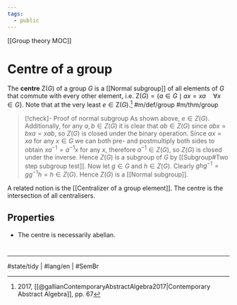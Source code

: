```yaml
---
tags:
  - public
---
```

[[Group theory MOC]]
# Centre of a group
The **centre** $\mathrm{Z}(G)$ of a group $G$ is a [[Normal subgroup]] of all elements of $G$ that commute with every other element, i.e. $\mathrm{Z}(G) = \{ a \in G \mid ax = xa \quad \forall x\in G \}$.
Note that at the very least $e \in \mathrm{Z}(G)$.[^gallian] #m/def/group #m/thm/group

[^gallian]: 2017, [[@gallianContemporaryAbstractAlgebra2017|Contemporary Abstract Algebra]], pp. 67

> [!check]- Proof of normal subgroup
> As shown above, $e \in Z(G)$.
> Additionally, for any $a,b \in Z(G)$ it is clear that $ab \in Z(G)$
> since $abx = bxa = xab$, so $Z(G)$ is closed under the binary operation.
> Since $ax = xa$ for any $x \in G$ 
> we can both pre- and postmultiply both sides to obtain $xa^{-1} = a^{-1}x$ for any $x$,
> therefore $a^{-1} \in Z(G)$, 
> so $Z(G)$ is closed under the inverse.
> Hence $Z(G)$ is a subgroup of $G$
> by [[Subgroup#Two step subgroup test]].
> Now let $g \in G$ and $h \in Z(G)$.
> Clearly $ghg^{-1} = gg^{-1}h=h \in Z(G)$.
> Hence $Z(G)$ is a [[Normal subgroup]].
> <span class="QED"/>

A related notion is the [[Centralizer of a group element]].
The centre is the intersection of all centralisers.

## Properties

- The centre is necessarily abelian. 

#
---
#state/tidy | #lang/en | #SemBr 
